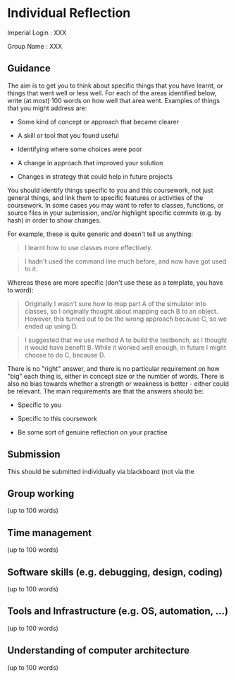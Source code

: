Individual Reflection
=====================

Imperial Login : XXX

Group Name : XXX

Guidance
--------

The aim is to get you to think about specific things that you
have learnt, or things that went well or less well. For each
of the areas identified below, write (at most) 100 words on how
well that area went. Examples of things that you might address
are:

- Some kind of concept or approach that became clearer

- A skill or tool that you found useful

- Identifying where some choices were poor

- A change in approach that improved your solution

- Changes in strategy that could help in future projects



You should identify things specific to you and this coursework,
not just general things, and link them to specific features or
activities of the coursework. In some cases you may want to refer
to classes, functions, or source files in your submission,
and/or highlight specific commits (e.g. by hash) in order to
show changes.

For example, these is quite generic and doesn't tell us anything:

> I learnt how to use classes more effectively.

> I hadn't used the command line much before, and now have got used to it.

Whereas these are more specific (don't use these as a template, you
have to word):

> Originally I wasn't sure how to map part A of the simulator into
> classes, so I originally thought about mapping each B to an
> object. However, this turned out to be the wrong approach
> because C, so we ended up using D.

> I suggested that we use method A to build the testbench, as I
> thought it would have benefit B. While it worked well enough,
> in future I might choose to do C, because D. 

There is no "right" answer, and there is no particular
requirement on how "big" each thing is, either in concept
size or the number of words. There is also no bias towards
whether a strength or weakness is better - either could be
relevant. The main requirements are that the answers should be:

- Specific to you

- Specific to this coursework

- Be some sort of genuine reflection on your practise

Submission
----------

This should be submitted individually via blackboard (not
via the 

Group working
-------------

(up to 100 words)


Time management
---------------

(up to 100 words)


Software skills (e.g. debugging, design, coding)
------------------------------------------------

(up to 100 words)


Tools and Infrastructure (e.g. OS, automation, ...)
---------------------------------------------------

(up to 100 words)


Understanding of computer architecture
--------------------------------------

(up to 100 words)

